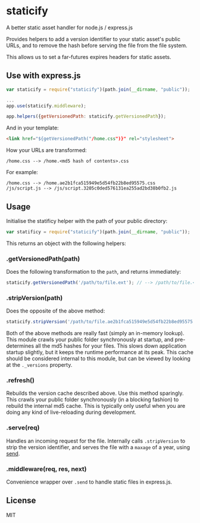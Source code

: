 staticify
===

A better static asset handler for node.js / express.js

Provides helpers to add a version identifier to your static asset's public URLs, and to remove the hash before serving the file from the file system.

This allows us to set a far-futures expires headers for static assets.

Use with express.js
---

```javascript
var staticify = require("staticify")(path.join(__dirname, "public"));

...
app.use(staticify.middleware);

app.helpers({getVersionedPath: staticify.getVersionedPath});
```

And in your template:

```html
<link href="${getVersionedPath("/home.css")}" rel="stylesheet">
```

How your URLs are transformed:

```
/home.css --> /home.<md5 hash of contents>.css
```

For example:

```
/home.css --> /home.ae2b1fca515949e5d54fb22b8ed95575.css
/js/script.js --> /js/script.3205c0ded576131ea255ad2bd38b0fb2.js
```

Usage
---

Initialise the statificy helper with the path of your public directory:

```javascript
var statificy = require("staticify")(path.join(__dirname, "public"));
```

This returns an object with the following helpers:

### .getVersionedPath(path)

Does the following transformation to the `path`, and returns immediately:
```javascript
staticify.getVersionedPath('/path/to/file.ext'); // --> /path/to/file.<md5 of the contents of file.ext>.ext
```

### .stripVersion(path)

Does the opposite of the above method:

```javascript
staticify.stripVersion('/path/to/file.ae2b1fca515949e5d54fb22b8ed95575.ext'); // --> /path/to/file.ext
```

Both of the above methods are really fast (simply an in-memory lookup). This module crawls your public folder synchronously at startup, and pre-determines all the md5 hashes for your files. This slows down application startup slightly, but it keeps the runtime performance at its peak. This cache should be considered internal to this module, but can be viewed by looking at the `._versions` property.

### .refresh()

Rebuilds the version cache described above. Use this method sparingly. This crawls your public folder synchronously (in a blocking fashion) to rebuild the internal md5 cache. This is typically only useful when you are doing any kind of live-reloading during development.

### .serve(req)

Handles an incoming request for the file. Internally calls `.stripVersion` to strip the version identifier, and serves the file with a `maxage` of a year, using [send](https://github.com/tj/send).

### .middleware(req, res, next)

Convenience wrapper over `.send` to handle static files in express.js.

License
---
MIT